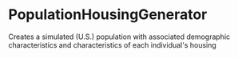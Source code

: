 # PopulationHousingGenerator
Creates a simulated (U.S.) population with associated demographic characteristics and characteristics of each individual's housing
